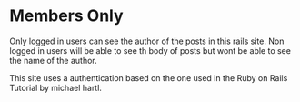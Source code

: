# Members Only

Only logged in users can see the author of the posts in this rails site. Non logged in users will be able to see th body of posts but wont be able to see the name of the author.

This site uses a authentication based on the one used in the Ruby on Rails Tutorial by michael hartl.
